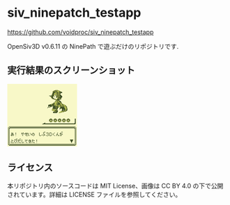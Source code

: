 # siv_ninepatch_testapp

https://github.com/voidproc/siv_ninepatch_testapp

OpenSiv3D v0.6.11 の NinePath で遊ぶだけのリポジトリです.

## 実行結果のスクリーンショット

![実行結果のスクリーンショット](screenshot.png)

## ライセンス

本リポジトリ内のソースコードは MIT License、画像は CC BY 4.0 の下で公開されています。詳細は LICENSE ファイルを参照してください。
